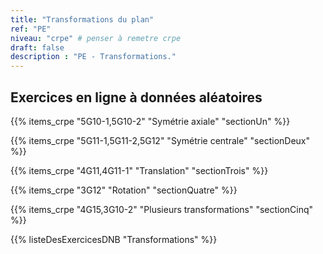 ```yaml
---
title: "Transformations du plan"
ref: "PE"
niveau: "crpe" # penser à remetre crpe
draft: false
description : "PE - Transformations."
---
```


<h2 class="ui horizontal divider header">Exercices en ligne à données aléatoires</h2>

{{% items_crpe "5G10-1,5G10-2" "Symétrie axiale" "sectionUn" %}}

{{% items_crpe "5G11-1,5G11-2,5G12" "Symétrie centrale" "sectionDeux" %}}

{{% items_crpe "4G11,4G11-1" "Translation" "sectionTrois" %}}

{{% items_crpe "3G12" "Rotation" "sectionQuatre" %}}

{{% items_crpe "4G15,3G10-2" "Plusieurs transformations" "sectionCinq" %}}

{{% listeDesExercicesDNB "Transformations" %}}

